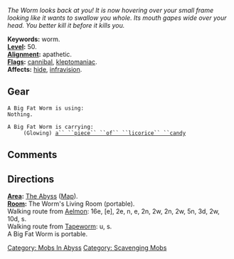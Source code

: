 *The Worm looks back at you! It is now hovering over your small frame
looking like it wants to swallow you whole. Its mouth gapes wide over
your head. You better kill it before it kills you.*

**Keywords:** worm.  
**[Level](Level "wikilink"):** 50.  
**[Alignment](Alignment "wikilink"):** apathetic.  
**[Flags](:Category:_Mob_Types "wikilink"):**
[cannibal](Corpse-Eating_Mobs "wikilink"),
[kleptomaniac](:Category:_Scavenging_Mobs "wikilink").  
**Affects:** [hide](Hide "wikilink"),
[infravision](Infravision "wikilink").  

## Gear

`A Big Fat Worm is using:`  
`Nothing.`

`A Big Fat Worm is carrying:`  
`     (Glowing) `[`a`` ``piece`` ``of`` ``licorice`` ``candy`](Piece_Of_Licorice_Candy "wikilink")

## Comments

## Directions

**[Area](:Category:_Areas "wikilink"):** [The
Abyss](:Category:_Abyss "wikilink") ([Map](Abyss_Map "wikilink")).  
**[Room](:Category:_Rooms "wikilink"):** The Worm's Living Room
(portable).  
Walking route from [Aelmon](Aelmon "wikilink"): 16e, \[e\], 2e, n, e,
2n, 2w, 2n, 2w, 5n, 3d, 2w, 10d, s.  
Walking route from [Tapeworm](Long_Tapeworm "wikilink"): u, s.  
A Big Fat Worm is portable.  

[Category: Mobs In Abyss](Category:_Mobs_In_Abyss "wikilink") [Category:
Scavenging Mobs](Category:_Scavenging_Mobs "wikilink")
